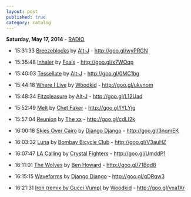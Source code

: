 ```yaml
---
layout: post
published: true
category: catalog
---
```


**Saturday, May 17, 2014** - [RADIO](/2014/05/17/Alt-J-radio)

*   15:31:33  [Breezeblocks](http://goo.gl/J6NVze) by [Alt-J](http://www.last.fm/music/Alt-J) - http://goo.gl/wyPRGN

*   15:35:48  [Inhaler](http://goo.gl/2NuvS) by [Foals](http://www.last.fm/music/Foals) - http://goo.gl/x7WOqp

*   15:40:03  [Tessellate](http://goo.gl/TpX4G1) by [Alt-J](http://www.last.fm/music/Alt-J) - http://goo.gl/0MC1bg

*   15:44:18  [Where I Live](http://goo.gl/XswA9F) by [Woodkid](http://www.last.fm/music/Woodkid) - http://goo.gl/ukvnom

*   15:48:34  [Fitzpleasure](http://goo.gl/cz0jyK) by [Alt-J](http://www.last.fm/music/Alt-J) - http://goo.gl/L12Uad

*   15:52:49  [Melt](http://goo.gl/ngiydt) by [Chet Faker](http://www.last.fm/music/Chet+Faker) - http://goo.gl/lYLYjg

*   15:57:04  [Reunion](http://goo.gl/gLIMGi) by [The xx](http://www.last.fm/music/The+xx) - http://goo.gl/cdLI2k

*   16:00:18  [Skies Over Cairo](http://goo.gl/NK80mS) by [Django Django](http://www.last.fm/music/Django+Django) - http://goo.gl/3nqmEK

*   16:03:32  [Luna](http://goo.gl/U2pG5U) by [Bombay Bicycle Club](http://www.last.fm/music/Bombay+Bicycle+Club) - http://goo.gl/V3auHZ

*   16:07:47  [LA Calling](http://goo.gl/aHRcQi) by [Crystal Fighters](http://www.last.fm/music/Crystal+Fighters) - http://goo.gl/UmddP1

*   16:11:01  [The Wolves](http://goo.gl/Odc44) by [Ben Howard](http://www.last.fm/music/Ben+Howard) - http://goo.gl/71Bqd8

*   16:15:15  [Waveforms](http://goo.gl/EyVFHp) by [Django Django](http://www.last.fm/music/Django+Django) - http://goo.gl/qDRqw3

*   16:21:31  [Iron (remix by Gucci Vump)](http://goo.gl/XrPSxT) by [Woodkid](http://www.last.fm/music/Woodkid) - http://goo.gl/vxa1Xr


